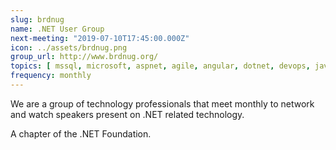```yaml
---
slug: brdnug
name: .NET User Group
next-meeting: "2019-07-10T17:45:00.000Z"
icon: ../assets/brdnug.png
group_url: http://www.brdnug.org/
topics: [ mssql, microsoft, aspnet, agile, angular, dotnet, devops, javascript, mobile, reactjs, webdev, xamarin  ]
frequency: monthly
---
```


We are a group of technology professionals that meet monthly to network and watch speakers present on .NET related technology.

A chapter of the .NET Foundation.
